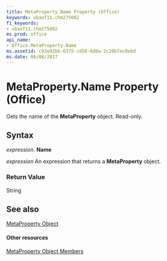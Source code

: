 ```yaml
---
title: MetaProperty.Name Property (Office)
keywords: vbaof11.chm275002
f1_keywords:
- vbaof11.chm275002
ms.prod: office
api_name:
- Office.MetaProperty.Name
ms.assetid: c93e92bb-6375-cd58-6d0a-2c20b7ec0ebd
ms.date: 06/08/2017
---
```



# MetaProperty.Name Property (Office)

Gets the name of the  **MetaProperty** object. Read-only.


## Syntax

 _expression_. **Name**

 _expression_ An expression that returns a **MetaProperty** object.


### Return Value

String


## See also


[MetaProperty Object](metaproperty-object-office.md)
#### Other resources


[MetaProperty Object Members](metaproperty-members-office.md)

